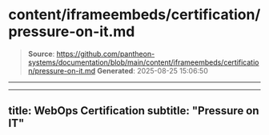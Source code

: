 # content/iframeembeds/certification/pressure-on-it.md

> **Source**: https://github.com/pantheon-systems/documentation/blob/main/content/iframeembeds/certification/pressure-on-it.md
> **Generated**: 2025-08-25 15:06:50

---

---
title: WebOps Certification
subtitle: "Pressure on IT"
---

<Partial file="certification-guide/pressure-on-it.md" />

